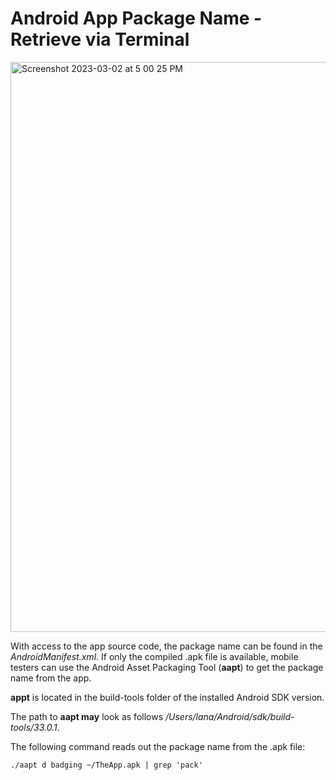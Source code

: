 # Android App Package Name - Retrieve via Terminal

<img width="912" alt="Screenshot 2023-03-02 at 5 00 25 PM" src="https://user-images.githubusercontent.com/70295997/222605228-76abd18e-41ca-40ce-be6f-5650a4ea6f0b.png">

With access to the app source code, the package name can be found in the *AndroidManifest.xml*. If only the compiled .apk file is available, mobile testers can use the Android Asset Packaging Tool (**aapt**) to get the package name from the app.

**appt** is located in the build-tools folder of the installed Android SDK version.

The path to **aapt may** look as follows */Users/lana/Android/sdk/build-tools/33.0.1*.

The following command reads out the package name from the .apk file:

    ./aapt d badging ~/TheApp.apk | grep 'pack'
